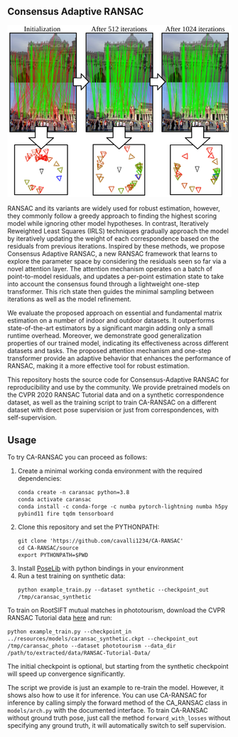 <!-- ABOUT THE PROJECT -->
## Consensus Adaptive RANSAC

![teaser](resources/media/teaser.png)

RANSAC and its variants are widely used for robust estimation, however, they commonly follow a greedy approach to finding the highest scoring model while ignoring other model hypotheses.
In contrast, Iteratively Reweighted Least Squares (IRLS) techniques gradually approach the model by iteratively updating the weight of each correspondence based on the residuals from previous iterations.
Inspired by these methods, we propose Consensus Adaptive RANSAC, a new RANSAC framework that learns to explore the parameter space by considering the residuals seen so far via a novel attention layer.
The attention mechanism operates on a batch of point-to-model residuals, and updates a per-point estimation state to take into account the consensus found through a lightweight one-step transformer. 
This rich state then guides the minimal sampling between iterations as well as the model refinement.

We evaluate the proposed approach on essential and fundamental matrix estimation on a number of indoor and outdoor datasets. 
It outperforms state-of-the-art estimators by a significant margin adding only a small runtime overhead.
Moreover, we demonstrate good generalization properties of our trained model, indicating its effectiveness across different datasets and tasks.
The proposed attention mechanism and one-step transformer provide an adaptive behavior that enhances the performance of RANSAC, making it a more effective tool for robust estimation.

This repository hosts the source code for Consensus-Adaptive RANSAC for reproducibility and use by the community. We provide pretrained models on the CVPR 2020 RANSAC Tutorial data and on a synthetic correspondence dataset, as well as the training script to train CA-RANSAC on a different dataset with direct pose supervision or just from correspondences, with self-supervision.


<!-- GETTING STARTED -->
## Usage

To try CA-RANSAC you can proceed as follows:

1. Create a minimal working conda environment with the required dependencies:
   ```
   conda create -n caransac python=3.8
   conda activate caransac
   conda install -c conda-forge -c numba pytorch-lightning numba h5py pybind11 fire tqdm tensorboard
   ```
2. Clone this repository and set the PYTHONPATH:
   ```
   git clone 'https://github.com/cavalli1234/CA-RANSAC'
   cd CA-RANSAC/source
   export PYTHONPATH=$PWD
   ```
3. Install [PoseLib](https://github.com/vlarsson/PoseLib) with python bindings in your environment
4. Run a test training on synthetic data:
   ```
   python example_train.py --dataset synthetic --checkpoint_out /tmp/caransac_synthetic
   ```

To train on RootSIFT mutual matches in phototourism, download the CVPR RANSAC Tutorial data [here](http://cmp.felk.cvut.cz/~mishkdmy/CVPR-RANSAC-Tutorial-2020/RANSAC-Tutorial-Data-EF.tar) and run:
   ```
   python example_train.py --checkpoint_in ../resources/models/caransac_synthetic.ckpt --checkpoint_out /tmp/caransac_photo --dataset phototourism --data_dir /path/to/extracted/data/RANSAC-Tutorial-Data/
   ```

The initial checkpoint is optional, but starting from the synthetic checkpoint will speed up convergence significantly.


The script we provide is just an example to re-train the model. However, it shows also how to use it for inference. You can use CA-RANSAC for inference by calling simply the forward method of the CA\_RANSAC class in ``models/arch.py`` with the documented interface. To train CA-RANSAC without ground truth pose, just call the method ``forward_with_losses`` without specifying any ground truth, it will automatically switch to self supervision.
